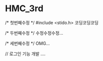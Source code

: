 # HMC_3rd

/* 첫번째수정 */
#include <stido.h>
코딩코딩코딩

/* 두번째수정 */
수정수정수정...

/* 세번째수정 */
OMG...

// 로그인 기능 개발
....